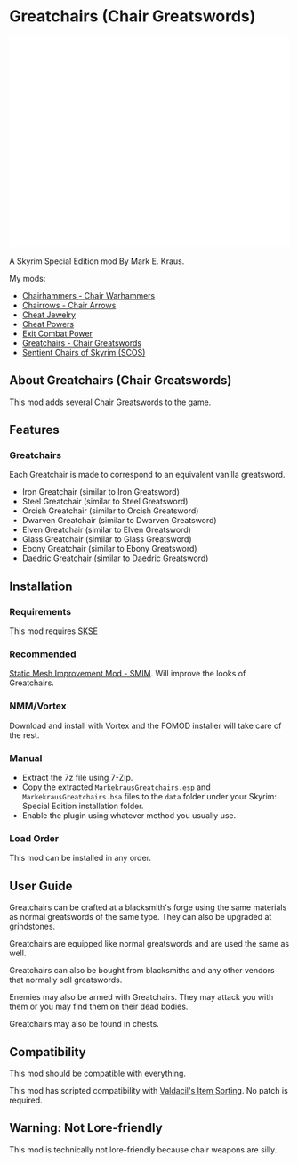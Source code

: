 # Greatchairs (Chair Greatswords)

![Greatchairs](logo.png)

A Skyrim Special Edition mod By Mark E. Kraus.

My mods:

* [Chairhammers - Chair Warhammers](https://www.nexusmods.com/skyrimspecialedition/mods/61304)
* [Chairrows - Chair Arrows](https://www.nexusmods.com/skyrimspecialedition/mods/61168)
* [Cheat Jewelry](https://www.nexusmods.com/skyrimspecialedition/mods/58973)
* [Cheat Powers](https://www.nexusmods.com/skyrimspecialedition/mods/58892)
* [Exit Combat Power](https://www.nexusmods.com/skyrimspecialedition/mods/58651)
* [Greatchairs - Chair Greatswords]({NEWURL})
* [Sentient Chairs of Skyrim (SCOS)](https://www.nexusmods.com/skyrimspecialedition/mods/59604)

## About Greatchairs (Chair Greatswords)

This mod adds several Chair Greatswords to the game.

## Features

### Greatchairs

Each Greatchair is made to correspond to an equivalent vanilla greatsword.

* Iron Greatchair (similar to Iron Greatsword)
* Steel Greatchair (similar to Steel Greatsword)
* Orcish Greatchair (similar to Orcish Greatsword)
* Dwarven Greatchair (similar to Dwarven Greatsword)
* Elven Greatchair (similar to Elven Greatsword)
* Glass Greatchair (similar to Glass Greatsword)
* Ebony Greatchair (similar to Ebony Greatsword)
* Daedric Greatchair (similar to Daedric Greatsword)

## Installation

### Requirements

This mod requires [SKSE](https://skse.silverlock.org/)

### Recommended

[Static Mesh Improvement Mod - SMIM](https://www.nexusmods.com/skyrimspecialedition/mods/659). Will improve the looks of Greatchairs.

### NMM/Vortex

Download and install with Vortex and the FOMOD installer will take care of the rest.

### Manual

* Extract the 7z file using 7-Zip.
* Copy the extracted `MarkekrausGreatchairs.esp` and `MarkekrausGreatchairs.bsa` files to the `data` folder under your Skyrim: Special Edition installation folder.
* Enable the plugin using whatever method you usually use.

### Load Order

This mod can be installed in any order.

## User Guide

Greatchairs can be crafted at a blacksmith's forge using the same materials as normal greatswords of the same type. They can also be upgraded at grindstones.

Greatchairs are equipped like normal greatswords and are used the same as well.

Greatchairs can also be bought from blacksmiths and any other vendors that normally sell greatswords.

Enemies may also be armed with Greatchairs. They may attack you with them or you may find them on their dead bodies.

Greatchairs may also be found in chests.

## Compatibility

This mod should be compatible with everything.

This mod has scripted compatibility with [Valdacil's Item Sorting](https://www.nexusmods.com/skyrimspecialedition/mods/5224). No patch is required.

## Warning: Not Lore-friendly

This mod is technically not lore-friendly because chair weapons are silly.
